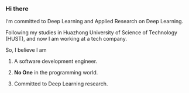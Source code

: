 ### Hi there

I‘m committed to Deep Learning and Applied Research on Deep Learning.

Following my studies in Huazhong University of Science of Technology (HUST), and now I am working at a tech company.

So, I believe I am

1. A software development engineer.

2. **No One** in the programming world.

3. Committed to Deep Learning research.


<!--
**kanchenhao/kanchenhao** is a ✨ _special_ ✨ repository because its `README.md` (this file) appears on your GitHub profile.

Here are some ideas to get you started:

- 🔭 I’m currently working on ...
- 🌱 I’m currently learning ...
- 👯 I’m looking to collaborate on ...
- 🤔 I’m looking for help with ...
- 💬 Ask me about ...
- 📫 How to reach me: ...
- 😄 Pronouns: ...
- ⚡ Fun fact: ...
-->
